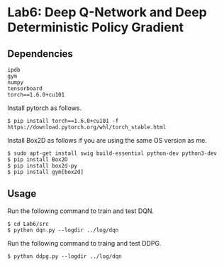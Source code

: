# Lab6: Deep Q-Network and Deep Deterministic Policy Gradient
## Dependencies
```
ipdb
gym
numpy
tensorboard
torch==1.6.0+cu101
```
Install pytorch as follows.
```
$ pip install torch==1.6.0+cu101 -f https://download.pytorch.org/whl/torch_stable.html
```
Install Box2D as follows if you are using the same OS version as me.
```
$ sudo apt-get install swig build-essential python-dev python3-dev
$ pip install Box2D
$ pip install box2d-py
$ pip install gym[box2d]
```
## Usage
Run the following command to train and test DQN.
```
$ cd Lab6/src
$ python dqn.py --logdir ../log/dqn
```
Run the following command to traing and test DDPG.
```
$ python ddpg.py --logdir ../log/dqn
```